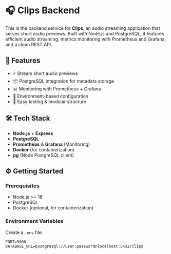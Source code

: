 # 🎧 Clips Backend

This is the backend service for **Clips**, an audio streaming application that serves short audio previews. Built with Node.js and PostgreSQL, it features efficient audio streaming, metrics monitoring with Prometheus and Grafana, and a clean REST API.

## 🚀 Features

- ⚡ Stream short audio previews
- 📦 PostgreSQL integration for metadata storage
- 📊 Monitoring with Prometheus + Grafana
- 🔐 Environment-based configuration
- 🧪 Easy testing & modular structure

## 🛠️ Tech Stack

- **Node.js** + **Express**
- **PostgreSQL**
- **Prometheus** & **Grafana** (Monitoring)
- **Docker** (for containerization)
- **pg** (Node PostgreSQL client)


## ⚙️ Getting Started

### Prerequisites

- Node.js >= 18
- PostgreSQL
- Docker (optional, for containerization)

### Environment Variables

Create a `.env` file:

```env
PORT=5000
DATABASE_URL=postgresql://user:password@localhost:5432/clips
```
